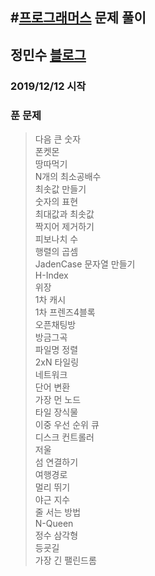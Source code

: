 #[프로그래머스](https://programmers.co.kr/) 문제 풀이
---
## 정민수 [블로그](https://utopia0716.tistory.com/)
### 2019/12/12 시작
### 푼 문제
>다음 큰 숫자</br>
>폰켓몬</br>
>땅따먹기</br>
>N개의 최소공배수</br>
>최솟값 만들기</br>
>숫자의 표현</br>
>최대값과 최솟값</br>
>짝지어 제거하기</br>
>피보나치 수</br>
>행렬의 곱셈</br>
>JadenCase 문자열 만들기</br>
>H-Index</br>
>위장</br>
>1차 캐시</br>
>1차 프렌즈4블록</br>
>오픈채팅방</br>
>방금그곡</br>
>파일명 정렬</br>
>2xN 타일링</br>
>네트워크</br>
>단어 변환</br>
>가장 먼 노드</br>
>타일 장식물</br>
>이중 우선 순위 큐</br>
>디스크 컨트롤러</br>
>저울</br>
>섬 연결하기</br>
>여행경로</br>
>멀리 뛰기</br>
>야근 지수</br>
>줄 서는 방법</br>
>N-Queen</br>
>정수 삼각형</br>
>등굣길</br>
>가장 긴 팰린드롬</br>


